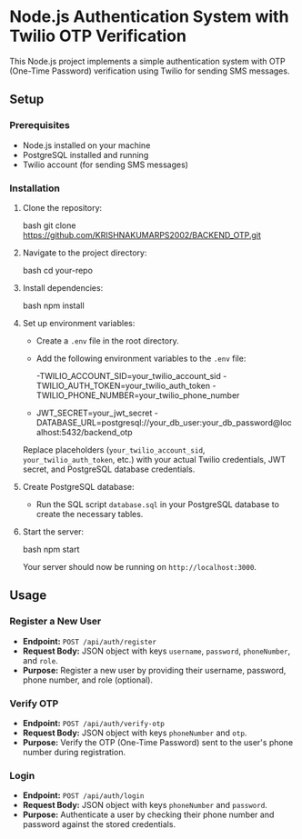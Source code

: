 # Node.js Authentication System with Twilio OTP Verification

This Node.js project implements a simple authentication system with OTP (One-Time Password) verification using Twilio for sending SMS messages.

## Setup

### Prerequisites

- Node.js installed on your machine
- PostgreSQL installed and running
- Twilio account (for sending SMS messages)

### Installation

1. Clone the repository:

   bash
   git clone https://github.com/KRISHNAKUMARPS2002/BACKEND_OTP.git
   

2. Navigate to the project directory:

   bash
   cd your-repo
   

3. Install dependencies:

   bash
   npm install
   

4. Set up environment variables:

   - Create a `.env` file in the root directory.
   - Add the following environment variables to the `.env` file:

     
     -TWILIO_ACCOUNT_SID=your_twilio_account_sid
     -TWILIO_AUTH_TOKEN=your_twilio_auth_token
     -TWILIO_PHONE_NUMBER=your_twilio_phone_number
    - JWT_SECRET=your_jwt_secret
     -DATABASE_URL=postgresql://your_db_user:your_db_password@localhost:5432/backend_otp
     

     Replace placeholders (`your_twilio_account_sid`, `your_twilio_auth_token`, etc.) with your actual Twilio credentials, JWT secret, and PostgreSQL database credentials.

5. Create PostgreSQL database:

   - Run the SQL script `database.sql` in your PostgreSQL database to create the necessary tables.

6. Start the server:

   bash
   npm start
   

   Your server should now be running on `http://localhost:3000`.

## Usage

### Register a New User

- **Endpoint:** `POST /api/auth/register`
- **Request Body:** JSON object with keys `username`, `password`, `phoneNumber`, and `role`.
- **Purpose:** Register a new user by providing their username, password, phone number, and role (optional).

### Verify OTP

- **Endpoint:** `POST /api/auth/verify-otp`
- **Request Body:** JSON object with keys `phoneNumber` and `otp`.
- **Purpose:** Verify the OTP (One-Time Password) sent to the user's phone number during registration.

### Login

- **Endpoint:** `POST /api/auth/login`
- **Request Body:** JSON object with keys `phoneNumber` and `password`.
- **Purpose:** Authenticate a user by checking their phone number and password against the stored credentials.


